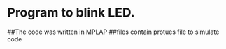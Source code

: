 # Program to blink LED.
##The code was written in MPLAP
##files contain protues file to simulate code

